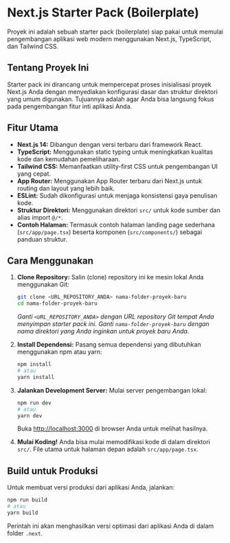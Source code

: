 # Next.js Starter Pack (Boilerplate)

Proyek ini adalah sebuah starter pack (boilerplate) siap pakai untuk memulai pengembangan aplikasi web modern menggunakan Next.js, TypeScript, dan Tailwind CSS.

## Tentang Proyek Ini

Starter pack ini dirancang untuk mempercepat proses inisialisasi proyek Next.js Anda dengan menyediakan konfigurasi dasar dan struktur direktori yang umum digunakan. Tujuannya adalah agar Anda bisa langsung fokus pada pengembangan fitur inti aplikasi Anda.

## Fitur Utama

*   **Next.js 14:** Dibangun dengan versi terbaru dari framework React.
*   **TypeScript:** Menggunakan static typing untuk meningkatkan kualitas kode dan kemudahan pemeliharaan.
*   **Tailwind CSS:** Memanfaatkan utility-first CSS untuk pengembangan UI yang cepat.
*   **App Router:** Menggunakan App Router terbaru dari Next.js untuk routing dan layout yang lebih baik.
*   **ESLint:** Sudah dikonfigurasi untuk menjaga konsistensi gaya penulisan kode.
*   **Struktur Direktori:** Menggunakan direktori `src/` untuk kode sumber dan alias import `@/*`.
*   **Contoh Halaman:** Termasuk contoh halaman landing page sederhana (`src/app/page.tsx`) beserta komponen (`src/components/`) sebagai panduan struktur.

## Cara Menggunakan

1.  **Clone Repository:**
    Salin (clone) repository ini ke mesin lokal Anda menggunakan Git:
    ```bash
    git clone <URL_REPOSITORY_ANDA> nama-folder-proyek-baru
    cd nama-folder-proyek-baru
    ```
    *Ganti `<URL_REPOSITORY_ANDA>` dengan URL repository Git tempat Anda menyimpan starter pack ini.* 
    *Ganti `nama-folder-proyek-baru` dengan nama direktori yang Anda inginkan untuk proyek baru Anda.*

2.  **Install Dependensi:**
    Pasang semua dependensi yang dibutuhkan menggunakan npm atau yarn:
    ```bash
    npm install
    # atau
    yarn install
    ```

3.  **Jalankan Development Server:**
    Mulai server pengembangan lokal:
    ```bash
    npm run dev
    # atau
    yarn dev
    ```
    Buka [http://localhost:3000](http://localhost:3000) di browser Anda untuk melihat hasilnya.

4.  **Mulai Koding!**
    Anda bisa mulai memodifikasi kode di dalam direktori `src/`. File utama untuk halaman depan adalah `src/app/page.tsx`.

## Build untuk Produksi

Untuk membuat versi produksi dari aplikasi Anda, jalankan:

```bash
npm run build
# atau
yarn build
```

Perintah ini akan menghasilkan versi optimasi dari aplikasi Anda di dalam folder `.next`.
